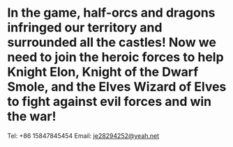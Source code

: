 # In the game, half-orcs and dragons infringed our territory and surrounded all the castles! Now we need to join the heroic forces to help Knight Elon, Knight of the Dwarf Smole, and the Elves Wizard of Elves to fight against evil forces and win the war!
Tel: +86 15847845454
Email: je28294252@yeah.net
